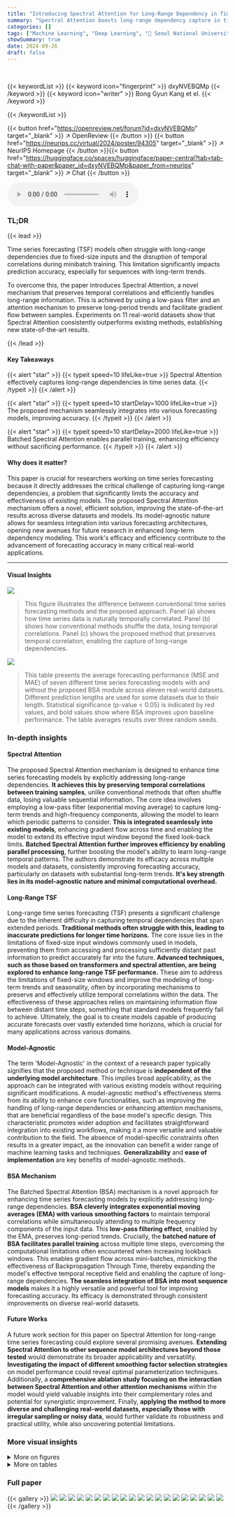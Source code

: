 ```yaml
---
title: "Introducing Spectral Attention for Long-Range Dependency in Time Series Forecasting"
summary: "Spectral Attention boosts long-range dependency capture in time series forecasting, achieving state-of-the-art results across various models and datasets."
categories: []
tags: ["Machine Learning", "Deep Learning", "🏢 Seoul National University",]
showSummary: true
date: 2024-09-26
draft: false
---
```


<br>

{{< keywordList >}}
{{< keyword icon="fingerprint" >}} dxyNVEBQMp {{< /keyword >}}
{{< keyword icon="writer" >}} Bong Gyun Kang et el. {{< /keyword >}}
 
{{< /keywordList >}}

{{< button href="https://openreview.net/forum?id=dxyNVEBQMp" target="_blank" >}}
↗ OpenReview
{{< /button >}}
{{< button href="https://neurips.cc/virtual/2024/poster/94305" target="_blank" >}}
↗ NeurIPS Homepage
{{< /button >}}{{< button href="https://huggingface.co/spaces/huggingface/paper-central?tab=tab-chat-with-paper&paper_id=dxyNVEBQMp&paper_from=neurips" target="_blank" >}}
↗ Chat
{{< /button >}}



<audio controls>
    <source src="https://ai-paper-reviewer.com/dxyNVEBQMp/podcast.wav" type="audio/wav">
    Your browser does not support the audio element.
</audio>


### TL;DR


{{< lead >}}

Time series forecasting (TSF) models often struggle with long-range dependencies due to fixed-size inputs and the disruption of temporal correlations during minibatch training.  This limitation significantly impacts prediction accuracy, especially for sequences with long-term trends. 

To overcome this, the paper introduces Spectral Attention, a novel mechanism that preserves temporal correlations and efficiently handles long-range information.  This is achieved by using a low-pass filter and an attention mechanism to preserve long-period trends and facilitate gradient flow between samples.  Experiments on 11 real-world datasets show that Spectral Attention consistently outperforms existing methods, establishing new state-of-the-art results.

{{< /lead >}}


#### Key Takeaways

{{< alert "star" >}}
{{< typeit speed=10 lifeLike=true >}} Spectral Attention effectively captures long-range dependencies in time series data. {{< /typeit >}}
{{< /alert >}}

{{< alert "star" >}}
{{< typeit speed=10 startDelay=1000 lifeLike=true >}} The proposed mechanism seamlessly integrates into various forecasting models, improving accuracy. {{< /typeit >}}
{{< /alert >}}

{{< alert "star" >}}
{{< typeit speed=10 startDelay=2000 lifeLike=true >}} Batched Spectral Attention enables parallel training, enhancing efficiency without sacrificing performance. {{< /typeit >}}
{{< /alert >}}

#### Why does it matter?
This paper is crucial for researchers working on time series forecasting because it directly addresses the critical challenge of capturing long-range dependencies, a problem that significantly limits the accuracy and effectiveness of existing models.  The proposed Spectral Attention mechanism offers a novel, efficient solution, improving the state-of-the-art results across diverse datasets and models. Its model-agnostic nature allows for seamless integration into various forecasting architectures, opening new avenues for future research in enhanced long-term dependency modeling.  This work's efficacy and efficiency contribute to the advancement of forecasting accuracy in many critical real-world applications.

------
#### Visual Insights



![](https://ai-paper-reviewer.com/dxyNVEBQMp/figures_1_1.jpg)

> This figure illustrates the difference between conventional time series forecasting methods and the proposed approach.  Panel (a) shows how time series data is naturally temporally correlated. Panel (b) shows how conventional methods shuffle the data, losing temporal correlations. Panel (c) shows the proposed method that preserves temporal correlation, enabling the capture of long-range dependencies.





![](https://ai-paper-reviewer.com/dxyNVEBQMp/tables_6_1.jpg)

> This table presents the average forecasting performance (MSE and MAE) of seven different time series forecasting models with and without the proposed BSA module across eleven real-world datasets.  Different prediction lengths are used for some datasets due to their length.  Statistical significance (p-value < 0.05) is indicated by red values, and bold values show where BSA improves upon baseline performance. The table averages results over three random seeds.





### In-depth insights


#### Spectral Attention
The proposed Spectral Attention mechanism is designed to enhance time series forecasting models by explicitly addressing long-range dependencies.  **It achieves this by preserving temporal correlations between training samples**, unlike conventional methods that often shuffle data, losing valuable sequential information.  The core idea involves employing a low-pass filter (exponential moving average) to capture long-term trends and high-frequency components, allowing the model to learn which periodic patterns to consider.  **This is integrated seamlessly into existing models**, enhancing gradient flow across time and enabling the model to extend its effective input window beyond the fixed look-back limits.  **Batched Spectral Attention further improves efficiency by enabling parallel processing**, further boosting the model's ability to learn long-range temporal patterns. The authors demonstrate its efficacy across multiple models and datasets, consistently improving forecasting accuracy, particularly on datasets with substantial long-term trends.  **It's key strength lies in its model-agnostic nature and minimal computational overhead.**

#### Long-Range TSF
Long-range time series forecasting (TSF) presents a significant challenge due to the inherent difficulty in capturing temporal dependencies that span extended periods.  **Traditional methods often struggle with this, leading to inaccurate predictions for longer time horizons.**  The core issue lies in the limitations of fixed-size input windows commonly used in models, preventing them from accessing and processing sufficiently distant past information to predict accurately far into the future.  **Advanced techniques, such as those based on transformers and spectral attention, are being explored to enhance long-range TSF performance.**  These aim to address the limitations of fixed-size windows and improve the modeling of long-term trends and seasonality, often by incorporating mechanisms to preserve and effectively utilize temporal correlations within the data.  The effectiveness of these approaches relies on maintaining information flow between distant time steps, something that standard models frequently fail to achieve. Ultimately, the goal is to create models capable of producing accurate forecasts over vastly extended time horizons, which is crucial for many applications across various domains.

#### Model-Agnostic
The term 'Model-Agnostic' in the context of a research paper typically signifies that the proposed method or technique is **independent of the underlying model architecture**.  This implies broad applicability, as the approach can be integrated with various existing models without requiring significant modifications.  A model-agnostic method's effectiveness stems from its ability to enhance core functionalities, such as improving the handling of long-range dependencies or enhancing attention mechanisms, that are beneficial regardless of the base model's specific design.  This characteristic promotes wider adoption and facilitates straightforward integration into existing workflows, making it a more versatile and valuable contribution to the field. The absence of model-specific constraints often results in a greater impact, as the innovation can benefit a wider range of machine learning tasks and techniques.  **Generalizability** and **ease of implementation** are key benefits of model-agnostic methods.

#### BSA Mechanism
The Batched Spectral Attention (BSA) mechanism is a novel approach for enhancing time series forecasting models by explicitly addressing long-range dependencies.  **BSA cleverly integrates exponential moving averages (EMA) with various smoothing factors** to maintain temporal correlations while simultaneously attending to multiple frequency components of the input data. This **low-pass filtering effect**, enabled by the EMA, preserves long-period trends.  Crucially, the **batched nature of BSA facilitates parallel training** across multiple time steps, overcoming the computational limitations often encountered when increasing lookback windows. This enables gradient flow across mini-batches, mimicking the effectiveness of Backpropagation Through Time, thereby expanding the model's effective temporal receptive field and enabling the capture of long-range dependencies. **The seamless integration of BSA into most sequence models** makes it a highly versatile and powerful tool for improving forecasting accuracy.  Its efficacy is demonstrated through consistent improvements on diverse real-world datasets.

#### Future Works
A future work section for this paper on Spectral Attention for long-range time series forecasting could explore several promising avenues.  **Extending Spectral Attention to other sequence model architectures beyond those tested** would demonstrate its broader applicability and versatility.  **Investigating the impact of different smoothing factor selection strategies** on model performance could reveal optimal parameterization techniques.  Additionally, a **comprehensive ablation study focusing on the interaction between Spectral Attention and other attention mechanisms** within the model would yield valuable insights into their complementary roles and potential for synergistic improvement.  Finally, **applying the method to more diverse and challenging real-world datasets, especially those with irregular sampling or noisy data**, would further validate its robustness and practical utility, while also uncovering potential limitations.


### More visual insights

<details>
<summary>More on figures
</summary>


![](https://ai-paper-reviewer.com/dxyNVEBQMp/figures_3_1.jpg)

> This figure illustrates the Spectral Attention (SA) module's architecture and functionality. Panel (a) shows how the SA module is integrated into a time series forecasting model. Panel (b) shows the mechanism by which the SA module stores momentums of the feature vector to capture long-range dependencies, using multiple momentum parameters to capture dependencies across various ranges. Finally, panel (c) illustrates how the SA module computes the output vector F' by attending to multiple low-frequency and high-frequency components of the feature vector F, using a learnable spectral attention matrix.


![](https://ai-paper-reviewer.com/dxyNVEBQMp/figures_4_1.jpg)

> This figure illustrates the Batched Spectral Attention (BSA) module.  The BSA module processes a mini-batch of sequentially sampled time series data, rather than shuffling the data as in conventional methods.  It calculates exponential moving averages (EMA) of activations across multiple time steps within a mini-batch using a single matrix multiplication, enabling efficient parallelization. Notably, the momentum parameter (αi) is made learnable, allowing the model to dynamically adjust its sensitivity to different periodic patterns in the data for improved forecasting accuracy. This approach preserves temporal correlations and enables the model to capture long-range dependencies that surpass the look-back window.


![](https://ai-paper-reviewer.com/dxyNVEBQMp/figures_7_1.jpg)

> This figure visualizes the analysis of the spectral attention (SA) matrix from a DLinear model trained for a 720-step prediction task on Weather and ETTh1 datasets.  Panel (a) presents a heatmap of the SA matrix, while panels (b), (c), and (d) display the attention and Fast Fourier Transform (FFT) graphs for specific channels within each dataset. These graphs help to illustrate how the SA module focuses on different frequency components for prediction and highlights the model's ability to capture long-range dependencies.


![](https://ai-paper-reviewer.com/dxyNVEBQMp/figures_7_2.jpg)

> This figure shows the performance improvement of the iTransformer model with BSA on synthetic datasets created by adding sine waves with different periods (100, 300, 1000) to the original ETTh1 and ETTh2 datasets. The x-axis represents the prediction length, and the y-axis shows the percentage improvement in MSE compared to the base model (no BSA). Each line represents a different sine wave period, with '0' representing the original dataset without added sine waves.


![](https://ai-paper-reviewer.com/dxyNVEBQMp/figures_8_1.jpg)

> This figure presents a comparative analysis of the attention and FFT graphs for the LUFL channel of the ETTh1 dataset, both in its original form and with added sine waves of varying periods (100, 300, and 1000). The analysis uses the iTransformer model with a 720-step prediction.  The red arrows in the FFT graphs highlight the added sine wave frequencies.  The purpose is to show how the proposed BSA method effectively captures and utilizes long-range patterns, even those beyond the look-back window. This is evident in the changes in both the attention and FFT graphs as longer sine wave periods are included.


![](https://ai-paper-reviewer.com/dxyNVEBQMp/figures_8_2.jpg)

> This figure shows the architecture of the Spectral Attention (SA) module. The SA module takes as input a subset of intermediate features from the base model and outputs features F' which contains long-range information beyond the look-back window. The figure illustrates the mechanism through which the SA module achieves this: (a) The SA module is a plug-in module, meaning it can be inserted into the model without modifying the base architecture. Gradients flow through the SA module during training. (b) To capture long-range dependencies, the SA module stores the momentum of the feature vector F from sequential inputs. Multiple momentum parameters with different smoothing factors capture dependencies across various ranges. (c) The SA module calculates F' by attending to multiple low-frequency and high-frequency components of F, using a learnable Spectral Attention Matrix.


![](https://ai-paper-reviewer.com/dxyNVEBQMp/figures_8_3.jpg)

> This figure shows the various locations within the Transformer model architecture where the Batched Spectral Attention (BSA) module can be inserted.  The numbers 1 through 7 indicate specific layers or blocks within the transformer, such as Input Embedding, Multi-Head Attention, and Feed Forward Network (FFN) layers. The BSA module's flexibility allows it to be integrated at different points within the model's architecture, impacting its ability to influence the flow of information and gradient information within the network.


![](https://ai-paper-reviewer.com/dxyNVEBQMp/figures_17_1.jpg)

> This figure shows the analysis of the SA-matrix of the DLinear model for long-range dependency prediction. Panel (a) visualizes the SA-matrix as a heatmap. Panels (b), (c), and (d) present the attention and FFT graphs for Weather Temperature, Weather Solar radiation, and ETTh1 Hull, respectively. The graphs illustrate how Spectral Attention focuses on low-frequency components, effectively capturing long-range dependencies.


![](https://ai-paper-reviewer.com/dxyNVEBQMp/figures_23_1.jpg)

> This figure provides a detailed analysis of the Spectral Attention (SA) matrix learned by the DLinear model during a 720-step prediction task on the Weather and ETTh1 datasets. It includes a heatmap visualization of the SA matrix, which reveals the model's attention weights across different frequency components.  Panels (b), (c), and (d) display attention and Fast Fourier Transform (FFT) graphs for specific channels within each dataset, further illustrating how SA focuses on both low and high-frequency information during predictions.


![](https://ai-paper-reviewer.com/dxyNVEBQMp/figures_24_1.jpg)

> This figure shows an analysis of the Spectral Attention (SA) matrix from a DLinear model trained for a 720-step prediction task using weather and ETTh1 datasets.  Panel (a) displays a heatmap of the SA matrix which shows the weights applied to different frequencies.  Panels (b)-(d) show the attention applied to different frequencies and their corresponding Fast Fourier Transform (FFT) graphs, demonstrating how the model attends to various frequencies for each dataset.


![](https://ai-paper-reviewer.com/dxyNVEBQMp/figures_25_1.jpg)

> This figure analyzes the SA-matrix learned by the DLinear model during training for 720-step ahead prediction on Weather and ETTh1 datasets.  Panel (a) shows a heatmap of the SA-matrix, visually representing how much attention the model pays to different frequency components. Panels (b)-(d) show the attention weight distribution and frequency spectrum (FFT) of specific channels (Weather-Temperature, Weather-SWDR, and ETTh1-HULL), further illustrating the frequency components attended by the SA-matrix in each case. These visualizations aim to demonstrate how Spectral Attention effectively captures long-range trends by focusing on relevant frequency components.


![](https://ai-paper-reviewer.com/dxyNVEBQMp/figures_26_1.jpg)

> This figure shows the analysis of the SA-matrix for the DLinear model trained with a 720 prediction length on the Weather and ETTh1 datasets. The heatmap visualizes the learnable parameters of the SA-matrix, showing which frequencies the model attends to for each feature. The attention graphs and FFT graphs illustrate the correlation between the attention distribution and frequency components of the data, showing that the BSA effectively captures the long-range trend of the data.


![](https://ai-paper-reviewer.com/dxyNVEBQMp/figures_26_2.jpg)

> This figure shows the analysis of the SA-matrix for the DLinear model trained on a 720-step prediction task.  The heatmap visualizes the learned weights in the SA-matrix, indicating which frequencies are most attended to for each feature.  The other panels (b)-(d) show attention weights and corresponding FFT (Fast Fourier Transform) graphs for specific variables in the Weather and ETTh1 datasets, demonstrating the model's attention to low-frequency components (long-term trends).


![](https://ai-paper-reviewer.com/dxyNVEBQMp/figures_27_1.jpg)

> This figure provides a detailed analysis of the spectral attention (SA) matrix used in the DLinear model. The SA-matrix's heatmap (panel a) reveals the learned weights of various frequency components for the Weather and ETTh1 datasets. Panels (b)-(d) display these learned weights alongside corresponding attention values and the Fast Fourier Transform (FFT) graphs of the raw signals. This allows for a visual comparison of learned weights with the frequency distributions found in actual data, providing insights into how effectively SA-matrix captures long-range dependencies.


![](https://ai-paper-reviewer.com/dxyNVEBQMp/figures_27_2.jpg)

> This figure shows the analysis of the SA-matrix learned by the DLinear model trained on the 720-step prediction task for the Weather and ETTh1 datasets. The heatmap of the SA-matrix is shown in panel (a). The attention and FFT graphs are shown in panels (b) through (d). These graphs help to visualize how the SA-matrix focuses on low-frequency components of the data for long-range dependency modeling. 


![](https://ai-paper-reviewer.com/dxyNVEBQMp/figures_28_1.jpg)

> This figure illustrates the difference between conventional time series forecasting approaches and the proposed method. Panel (a) shows how time series data is sampled sequentially with high temporal correlation between consecutive samples. Panel (b) depicts conventional methods that ignore this temporal information by shuffling the data. Panel (c) presents the proposed method which preserves the temporal correlation to enable modeling long-range dependencies that go beyond the look-back window.


</details>




<details>
<summary>More on tables
</summary>


![](https://ai-paper-reviewer.com/dxyNVEBQMp/tables_9_1.jpg)
> This table presents the performance improvement achieved by using the Batched Spectral Attention (BSA) module compared to the baseline model. The improvements are calculated as the percentage change in MSE and MAE metrics across different input lengths (48, 96, 192) for the iTransformer model, considering the average across four prediction lengths and three random seeds. The table specifically focuses on the iTransformer model, but Appendix D.2. provides the full results for other models as well.

![](https://ai-paper-reviewer.com/dxyNVEBQMp/tables_9_2.jpg)
> This table shows the percentage increase in computational cost (time, memory, and number of parameters) when using the Batched Spectral Attention (BSA) module compared to the baseline models (TimesNet, iTransformer, Crossformer, and PatchTST) on the PEMS03 dataset.  The results are averaged over three random seeds and four prediction lengths.  Appendix D.3 provides more detailed results for other datasets.

![](https://ai-paper-reviewer.com/dxyNVEBQMp/tables_9_3.jpg)
> This table presents the ablation study results for the Batched Spectral Attention (BSA) module, showing the impact of its three key components: Backpropagation Through Time (BPTT), multiple smoothing factors (SFs), and learnable smoothing factors (Learn SF).  Each row represents a different combination of these components, indicating whether they were enabled (✓) or disabled. The baseline represents the performance without BSA. The MSE and MAE (Mean Absolute Error) values show the model performance for each configuration, demonstrating the contribution of each component to the overall performance improvement.

![](https://ai-paper-reviewer.com/dxyNVEBQMp/tables_14_1.jpg)
> This table presents the average forecasting performance results across multiple datasets and models.  It compares the performance of the baseline models against those using the proposed BSA (Batched Spectral Attention) method, evaluating Mean Squared Error (MSE) and Mean Absolute Error (MAE).  Statistical significance (p-value < 0.05) is indicated with red highlighting.  The table also provides averages across all datasets for a broad performance comparison.

![](https://ai-paper-reviewer.com/dxyNVEBQMp/tables_18_1.jpg)
> This table presents the average forecasting performance results across 11 real-world datasets and 7 forecasting models (DLinear, RLinear, FreTS, TimesNet, iTransformer, Crossformer, PatchTST) for four different prediction lengths (S = 96, 192, 336, 720).  The table compares the performance of the base models with the BSA module added. It highlights the average Mean Squared Error (MSE) and Mean Absolute Error (MAE) for each model and dataset.  Statistical significance (p<0.05) is indicated using red font. The average performance across all datasets is shown in the 'Avg' column.

![](https://ai-paper-reviewer.com/dxyNVEBQMp/tables_19_1.jpg)
> This table presents the average forecasting performance results across four different prediction lengths (96, 192, 336, and 720 time steps) and three random seeds.  The results are shown for eleven real-world datasets and seven forecasting models.  Higher performance with BSA (Bolded) compared to the base model is highlighted, along with statistical significance (p-value < 0.05) indicated in red. Abbreviations for the datasets are provided.

![](https://ai-paper-reviewer.com/dxyNVEBQMp/tables_20_1.jpg)
> This table presents the average forecasting performance results across different prediction lengths (96, 192, 336, and 720 time steps) and three random seeds, comparing the base model and the model with the proposed BSA module.  It includes results for 11 real-world datasets and seven different forecasting models, showing Mean Squared Error (MSE) and Mean Absolute Error (MAE).  Statistical significance (p-value < 0.05) is indicated with red coloring. The table averages results for multiple datasets and models, with full results detailed in the appendix.

![](https://ai-paper-reviewer.com/dxyNVEBQMp/tables_21_1.jpg)
> This table presents the average forecasting performance results across 11 real-world datasets and 7 forecasting models.  The results are presented for four different prediction lengths (96, 192, 336, and 720 time steps) and averaged across three separate training runs to show the model's robustness.  The table highlights the Mean Squared Error (MSE) and Mean Absolute Error (MAE) for each model (base model vs. model with BSA).  Bold values indicate statistically significant improvements of BSA over the base model (p<0.05).  The table also provides an average performance across all datasets.

![](https://ai-paper-reviewer.com/dxyNVEBQMp/tables_21_2.jpg)
> This table presents the average forecasting results across four different prediction lengths (96, 192, 336, and 720 time steps) and three random seeds for seven different forecasting models (DLinear, RLinear, FreTS, TimesNet, iTransformer, Crossformer, and PatchTST) applied to eleven real-world datasets (Weather, Traffic, ECL, ETTh1, ETTh2, ETTm1, ETTm2, Exchange, PEMS03, EnergyData, and Illness).  The table shows the Mean Squared Error (MSE) and Mean Absolute Error (MAE) for each model and dataset, highlighting the improvements achieved by using the Batched Spectral Attention (BSA) mechanism.  Bolded values indicate statistically significant performance gains of BSA over the baseline models (p<0.05, using a paired t-test).

![](https://ai-paper-reviewer.com/dxyNVEBQMp/tables_22_1.jpg)
> This table presents the average forecasting performance results across four different prediction lengths (96, 192, 336, and 720 time steps) and three random seeds for eleven real-world datasets and seven forecasting models.  The table compares the performance of the baseline models against the models enhanced with the Batched Spectral Attention (BSA) mechanism.  Higher performance of BSA-enhanced models is highlighted in bold.  The 'Avg.' column shows the average performance across all datasets, and red highlights statistically significant improvements (p<0.05) based on paired t-tests.

</details>




### Full paper

{{< gallery >}}
<img src="https://ai-paper-reviewer.com/dxyNVEBQMp/1.png" class="grid-w50 md:grid-w33 xl:grid-w25" />
<img src="https://ai-paper-reviewer.com/dxyNVEBQMp/2.png" class="grid-w50 md:grid-w33 xl:grid-w25" />
<img src="https://ai-paper-reviewer.com/dxyNVEBQMp/3.png" class="grid-w50 md:grid-w33 xl:grid-w25" />
<img src="https://ai-paper-reviewer.com/dxyNVEBQMp/4.png" class="grid-w50 md:grid-w33 xl:grid-w25" />
<img src="https://ai-paper-reviewer.com/dxyNVEBQMp/5.png" class="grid-w50 md:grid-w33 xl:grid-w25" />
<img src="https://ai-paper-reviewer.com/dxyNVEBQMp/6.png" class="grid-w50 md:grid-w33 xl:grid-w25" />
<img src="https://ai-paper-reviewer.com/dxyNVEBQMp/7.png" class="grid-w50 md:grid-w33 xl:grid-w25" />
<img src="https://ai-paper-reviewer.com/dxyNVEBQMp/8.png" class="grid-w50 md:grid-w33 xl:grid-w25" />
<img src="https://ai-paper-reviewer.com/dxyNVEBQMp/9.png" class="grid-w50 md:grid-w33 xl:grid-w25" />
<img src="https://ai-paper-reviewer.com/dxyNVEBQMp/10.png" class="grid-w50 md:grid-w33 xl:grid-w25" />
<img src="https://ai-paper-reviewer.com/dxyNVEBQMp/11.png" class="grid-w50 md:grid-w33 xl:grid-w25" />
<img src="https://ai-paper-reviewer.com/dxyNVEBQMp/12.png" class="grid-w50 md:grid-w33 xl:grid-w25" />
<img src="https://ai-paper-reviewer.com/dxyNVEBQMp/13.png" class="grid-w50 md:grid-w33 xl:grid-w25" />
<img src="https://ai-paper-reviewer.com/dxyNVEBQMp/14.png" class="grid-w50 md:grid-w33 xl:grid-w25" />
<img src="https://ai-paper-reviewer.com/dxyNVEBQMp/15.png" class="grid-w50 md:grid-w33 xl:grid-w25" />
<img src="https://ai-paper-reviewer.com/dxyNVEBQMp/16.png" class="grid-w50 md:grid-w33 xl:grid-w25" />
<img src="https://ai-paper-reviewer.com/dxyNVEBQMp/17.png" class="grid-w50 md:grid-w33 xl:grid-w25" />
<img src="https://ai-paper-reviewer.com/dxyNVEBQMp/18.png" class="grid-w50 md:grid-w33 xl:grid-w25" />
<img src="https://ai-paper-reviewer.com/dxyNVEBQMp/19.png" class="grid-w50 md:grid-w33 xl:grid-w25" />
<img src="https://ai-paper-reviewer.com/dxyNVEBQMp/20.png" class="grid-w50 md:grid-w33 xl:grid-w25" />
{{< /gallery >}}